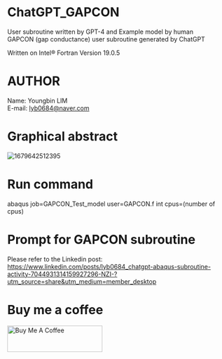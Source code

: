 # ChatGPT_GAPCON
User subroutine written by GPT-4 and Example model by human
<br>GAPCON (gap conductance) user subroutine generated by ChatGPT<br>

Written on Intel® Fortran Version 19.0.5<br>

# AUTHOR
Name: Youngbin LIM
<br>E-mail: lyb0684@naver.com<br>

# Graphical abstract
![1679642512395](https://github.com/YB-LIM/ChatGPT_GAPCON/assets/105615106/05e246d1-35c6-4308-9b16-d6b0645c3b7d)<br>


# Run command
abaqus job=GAPCON_Test_model user=GAPCON.f int cpus=(number of cpus)<br>


# Prompt for GAPCON subroutine
Please refer to the Linkedin post: 
<br>https://www.linkedin.com/posts/lyb0684_chatgpt-abaqus-subroutine-activity-7044931314159927296-NZI-?utm_source=share&utm_medium=member_desktop<br>


# Buy me a coffee
<a href="https://www.buymeacoffee.com/lyb280199G" target="_blank"><img src="https://cdn.buymeacoffee.com/buttons/v2/default-yellow.png" alt="Buy Me A Coffee" style="height: 60px !important;width: 217px !important;" ></a><br>
